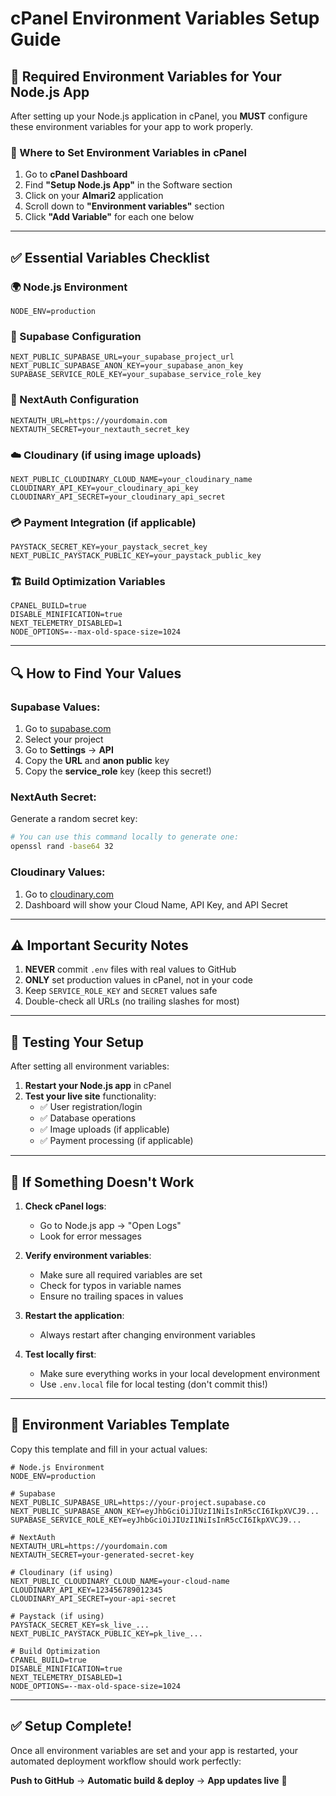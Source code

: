 # cPanel Environment Variables Setup Guide

## 🔧 Required Environment Variables for Your Node.js App

After setting up your Node.js application in cPanel, you **MUST** configure these environment variables for your app to work properly.

### 📍 Where to Set Environment Variables in cPanel

1. Go to **cPanel Dashboard**
2. Find **"Setup Node.js App"** in the Software section
3. Click on your **Almari2** application
4. Scroll down to **"Environment variables"** section
5. Click **"Add Variable"** for each one below

---

## ✅ Essential Variables Checklist

### 🌍 Node.js Environment
```
NODE_ENV=production
```

### 🔗 Supabase Configuration
```
NEXT_PUBLIC_SUPABASE_URL=your_supabase_project_url
NEXT_PUBLIC_SUPABASE_ANON_KEY=your_supabase_anon_key
SUPABASE_SERVICE_ROLE_KEY=your_supabase_service_role_key
```

### 🔐 NextAuth Configuration
```
NEXTAUTH_URL=https://yourdomain.com
NEXTAUTH_SECRET=your_nextauth_secret_key
```

### ☁️ Cloudinary (if using image uploads)
```
NEXT_PUBLIC_CLOUDINARY_CLOUD_NAME=your_cloudinary_name
CLOUDINARY_API_KEY=your_cloudinary_api_key
CLOUDINARY_API_SECRET=your_cloudinary_api_secret
```

### 💳 Payment Integration (if applicable)
```
PAYSTACK_SECRET_KEY=your_paystack_secret_key
NEXT_PUBLIC_PAYSTACK_PUBLIC_KEY=your_paystack_public_key
```

### 🏗️ Build Optimization Variables
```
CPANEL_BUILD=true
DISABLE_MINIFICATION=true
NEXT_TELEMETRY_DISABLED=1
NODE_OPTIONS=--max-old-space-size=1024
```

---

## 🔍 How to Find Your Values

### Supabase Values:
1. Go to [supabase.com](https://supabase.com)
2. Select your project
3. Go to **Settings** → **API**
4. Copy the **URL** and **anon public** key
5. Copy the **service_role** key (keep this secret!)

### NextAuth Secret:
Generate a random secret key:
```bash
# You can use this command locally to generate one:
openssl rand -base64 32
```

### Cloudinary Values:
1. Go to [cloudinary.com](https://cloudinary.com)
2. Dashboard will show your Cloud Name, API Key, and API Secret

---

## ⚠️ Important Security Notes

1. **NEVER** commit `.env` files with real values to GitHub
2. **ONLY** set production values in cPanel, not in your code
3. Keep `SERVICE_ROLE_KEY` and `SECRET` values safe
4. Double-check all URLs (no trailing slashes for most)

---

## 🧪 Testing Your Setup

After setting all environment variables:

1. **Restart your Node.js app** in cPanel
2. **Test your live site** functionality:
   - ✅ User registration/login
   - ✅ Database operations
   - ✅ Image uploads (if applicable)
   - ✅ Payment processing (if applicable)

---

## 🔄 If Something Doesn't Work

1. **Check cPanel logs**:
   - Go to Node.js app → "Open Logs"
   - Look for error messages

2. **Verify environment variables**:
   - Make sure all required variables are set
   - Check for typos in variable names
   - Ensure no trailing spaces in values

3. **Restart the application**:
   - Always restart after changing environment variables

4. **Test locally first**:
   - Make sure everything works in your local development environment
   - Use `.env.local` file for local testing (don't commit this!)

---

## 📝 Environment Variables Template

Copy this template and fill in your actual values:

```env
# Node.js Environment
NODE_ENV=production

# Supabase
NEXT_PUBLIC_SUPABASE_URL=https://your-project.supabase.co
NEXT_PUBLIC_SUPABASE_ANON_KEY=eyJhbGciOiJIUzI1NiIsInR5cCI6IkpXVCJ9...
SUPABASE_SERVICE_ROLE_KEY=eyJhbGciOiJIUzI1NiIsInR5cCI6IkpXVCJ9...

# NextAuth
NEXTAUTH_URL=https://yourdomain.com
NEXTAUTH_SECRET=your-generated-secret-key

# Cloudinary (if using)
NEXT_PUBLIC_CLOUDINARY_CLOUD_NAME=your-cloud-name
CLOUDINARY_API_KEY=123456789012345
CLOUDINARY_API_SECRET=your-api-secret

# Paystack (if using)
PAYSTACK_SECRET_KEY=sk_live_...
NEXT_PUBLIC_PAYSTACK_PUBLIC_KEY=pk_live_...

# Build Optimization
CPANEL_BUILD=true
DISABLE_MINIFICATION=true
NEXT_TELEMETRY_DISABLED=1
NODE_OPTIONS=--max-old-space-size=1024
```

---

## ✅ Setup Complete!

Once all environment variables are set and your app is restarted, your automated deployment workflow should work perfectly:

**Push to GitHub** → **Automatic build & deploy** → **App updates live** 🚀